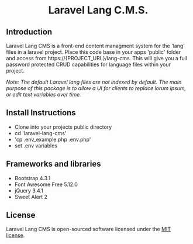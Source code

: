 <h1 align="center">Laravel Lang C.M.S.</h1>

## Introduction

Laravel Lang CMS is a front-end content managment system for the 'lang' files in a laravel project. Place this code base in your apps 'public' folder and access from https://{PROJECT_URL}/lang-cms. This will give you a full password protected CRUD capabilities for language files within your project.

<i>Note: The default Laravel lang files are not indexed by default. The main purpose of this package is to allow a UI for clients to replace lorum ipsum, or edit text variables over time.</i>

## Install Instructions
- Clone into your projects public directory
- cd 'laravel-lang-cms'
- 'cp .env_example.php .env.php'
- set .env variables

## Frameworks and libraries

- Bootstrap 4.3.1
- Font Awesome Free 5.12.0
- jQuery 3.4.1
- Sweet Alert 2

## License

Laravel Lang CMS is open-sourced software licensed under the [MIT license](LICENSE.md).
